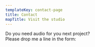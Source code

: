 ```yaml
---
templateKey: contact-page
title: Contact
mapTitle: Visit the studio
---
```

Do you need audio for you next project? \
Please drop me a line in the form:
